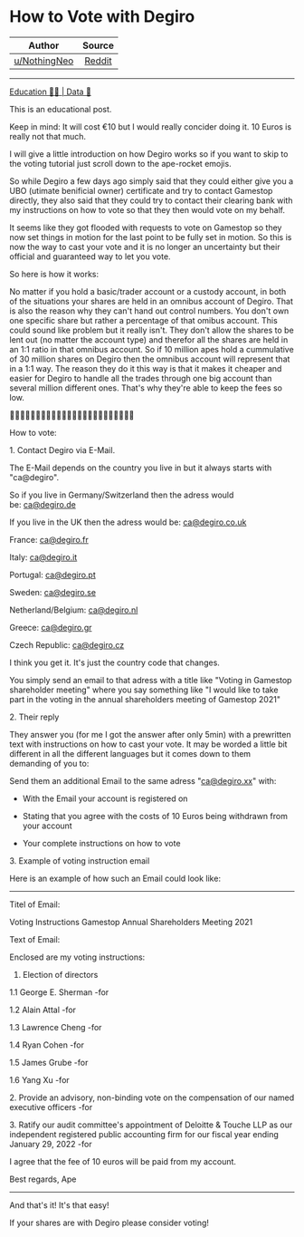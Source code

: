 How to Vote with Degiro
=======================

| Author       | Source       | 
| :-------------: |:-------------:|
|  [u/NothingNeo](https://www.reddit.com/user/NothingNeo/) | [Reddit](https://www.reddit.com/r/Superstonk/comments/n625d4/how_to_vote_with_degiro/?utm_source=share&utm_medium=web2x&context=3) | 

---

[Education 👨‍🏫 | Data 🔢](https://www.reddit.com/r/Superstonk/search?q=flair_name%3A%22Education%20%F0%9F%91%A8%E2%80%8D%F0%9F%8F%AB%20%7C%20Data%20%F0%9F%94%A2%22&restrict_sr=1)

This is an educational post.

Keep in mind: It will cost €10 but I would really concider doing it. 10 Euros is really not that much.

I will give a little introduction on how Degiro works so if you want to skip to the voting tutorial just scroll down to the ape-rocket emojis.

So while Degiro a few days ago simply said that they could either give you a UBO (utimate benificial owner) certificate and try to contact Gamestop directly, they also said that they could try to contact their clearing bank with my instructions on how to vote so that they then would vote on my behalf.

It seems like they got flooded with requests to vote on Gamestop so they now set things in motion for the last point to be fully set in motion. So this is now the way to cast your vote and it is no longer an uncertainty but their official and guaranteed way to let you vote.

So here is how it works:

No matter if you hold a basic/trader account or a custody account, in both of the situations your shares are held in an omnibus account of Degiro. That is also the reason why they can't hand out control numbers. You don't own one specific share but rather a percentage of that omibus account. This could sound like problem but it really isn't. They don't allow the shares to be lent out (no matter the account type) and therefor all the shares are held in an 1:1 ratio in that omnibus account. So if 10 million apes hold a cummulative of 30 million shares on Degiro then the omnibus account will represent that in a 1:1 way. The reason they do it this way is that it makes it cheaper and easier for Degiro to handle all the trades through one big account than several million different ones. That's why they're able to keep the fees so low.

🦍🚀🦍🚀🦍🚀🦍🚀🦍🚀🦍🚀🦍🚀🦍🚀🦍🚀🦍🚀🦍🚀🦍🚀

How to vote:

1\. Contact Degiro via E-Mail.

The E-Mail depends on the country you live in but it always starts with "ca@degiro".

So if you live in Germany/Switzerland then the adress would be: <ca@degiro.de>

If you live in the UK then the adress would be: <ca@degiro.co.uk>

France: <ca@degiro.fr>

Italy: <ca@degiro.it>

Portugal: <ca@degiro.pt>

Sweden: <ca@degiro.se>

Netherland/Belgium: <ca@degiro.nl>

Greece: <ca@degiro.gr>

Czech Republic: <ca@degiro.cz>

I think you get it. It's just the country code that changes.

You simply send an email to that adress with a title like "Voting in Gamestop shareholder meeting" where you say something like "I would like to take part in the voting in the annual shareholders meeting of Gamestop 2021"

2\. Their reply

They answer you (for me I got the answer after only 5min) with a prewritten text with instructions on how to cast your vote. It may be worded a little bit different in all the different languages but it comes down to them demanding of you to:

Send them an additional Email to the same adress "<ca@degiro.xx>" with:

-   With the Email your account is registered on

-   Stating that you agree with the costs of 10 Euros being withdrawn from your account

-   Your complete instructions on how to vote

3\. Example of voting instruction email

Here is an example of how such an Email could look like:

-------------------------------------------------------

Titel of Email:

Voting Instructions Gamestop Annual Shareholders Meeting 2021

Text of Email:

Enclosed are my voting instructions:

1.  Election of directors

1.1 George E. Sherman -for

1.2 Alain Attal -for

1.3 Lawrence Cheng -for

1.4 Ryan Cohen -for

1.5 James Grube -for

1.6 Yang Xu -for

2\. Provide an advisory, non-binding vote on the compensation of our named executive officers -for

3\. Ratify our audit committee's appointment of Deloitte & Touche LLP as our independent registered public accounting firm for our fiscal year ending January 29, 2022 -for

I agree that the fee of 10 euros will be paid from my account.

Best regards, Ape

--------------------------------------------------------

And that's it! It's that easy!

If your shares are with Degiro please consider voting!
